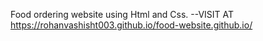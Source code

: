 Food ordering website using Html and Css.
--VISIT AT  https://rohanvashisht003.github.io/food-website.github.io/

